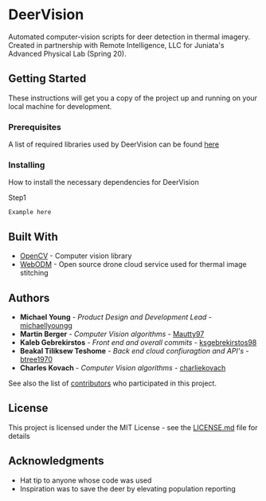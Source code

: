 # DeerVision
Automated computer-vision scripts for deer detection in thermal imagery. Created in partnership with Remote Intelligence, LLC for Juniata's Advanced Physical Lab (Spring 20).


## Getting Started

These instructions will get you a copy of the project up and running on your local machine for development.

### Prerequisites

A list of required libraries used by DeerVision can be found [here](https://github.com/michaellyoungg/DeerVision/blob/master/requirements.txt)



### Installing

How to install the necessary dependencies for DeerVision

Step1

```
Example here
```

## Built With

* [OpenCV](https://opencv.org/) - Computer vision library
* [WebODM](https://www.opendronemap.org/webodm/) - Open source drone cloud service used for thermal image stitching

## Authors

* **Michael Young** - *Product Design and Development Lead* - [michaellyoungg](https://github.com/michaellyoungg)
* **Martin Berger** - *Computer Vision algorithms* - [Mautty97](https://github.com/Mautty97)
* **Kaleb Gebrekirstos** - *Front end and overall commits* - [ksgebrekirstos98](https://github.com/ksgebrekirstos98)
* **Beakal Tiliksew Teshome** - *Back end cloud confiuragtion and API's* - [btree1970](https://github.com/btree1970)
* **Charles Kovach** - *Computer Vision algorithms* - [charliekovach](https://github.com/charliekovach)

See also the list of [contributors](https://github.com/michaellyoungg/DeerVision/graphs/contributors) who participated in this project.

## License

This project is licensed under the MIT License - see the [LICENSE.md](https://github.com/michaellyoungg/DeerVision/blob/master/LICENSE) file for details

## Acknowledgments

* Hat tip to anyone whose code was used
* Inspiration was to save the deer by elevating population reporting

